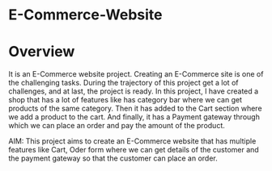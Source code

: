 # E-Commerce-Website

# Overview

It is an E-Commerce website project. Creating an E-Commerce site is one of the challenging tasks. During the trajectory of this project get a lot of challenges, and at last, the project is ready. In this project, I have created a shop that has a lot of features like has category bar where we can get products of the same category. Then it has added to the Cart section where we add a product to the cart. And finally, it has a Payment gateway through which we can place an order and pay the amount of the product.


AIM:
This project aims to create an E-Commerce website that has multiple features like Cart, Oder form where we can get details of the customer and the payment gateway so that the customer can place an order.

